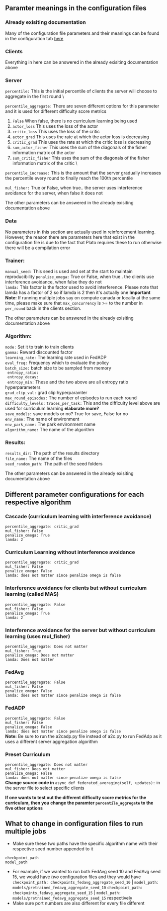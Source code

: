 ## Paramter meanings in the configuration files
### Already exisiting documentation
Many of the configuration file parameters and their meanings can be found in the configuration tab [here](https://platodocs.netlify.app/configuration.html)

### Clients
Everything in here can be answered in the already exisiting documentation above
### Server
```percentile:``` This is the initial percentile of clients the server will choose to aggregate in the first round \

```percentile_aggregate:``` There are seven different options for this parameter and it is used for different difficulty score metrics
1. ```False``` When false, there is no curriculum learning being used
2. ```actor_loss``` This uses the loss of the actor
3. ```critic_loss``` This uses the loss of the critic
4. ```actor_grad``` This uses the rate at which the actor loss is decreasing
5. ```critic_grad``` This uses the rate at which the critic loss is decreasing
6. ```sum_actor_fisher``` This uses the sum of the diagonals of the fisher information matrix of the actor
7. ```sum_critic_fisher``` This uses the sum of the diagonals of the fisher information matrix of the critic \

```percentile_increase:``` This is the amount that the server gradually increases the percentile every round to finally reach the 100th percentile

```mul_fisher:``` True or False, when true.. the server uses interference avoidance for the server, when false it does not

The other parameters can be answered in the already exisiting documentation above 

### Data
No parameters in this section are actually used in reinforcement learning. However, the reason there are parameters here that exist in the configuration file is due to the fact that Plato requires these to run otherwise there will be a compilation error

### Trainer:
```manual_seed:``` This seed is used and set at the start to maintain reproducibility
```penalize_omega:``` True or False, when true.. the clients use interference avoidance, when false they do not \
```lamda:``` This factor is the factor used to avoid interference. Please note that lamda has a factor of 2 so if lamda is 2 then it's actually one
**Important Note:** If running multiple jobs say on compute canada or locally at the same time, please make sure that ```max_concurrency``` is >= to the number in ```per_round``` back in the clients section.

The other parameters can be answered in the already exisiting documentation above 

### Algorithm:
```mode:``` Set it to train to train clients \
```gamma:``` Reward discounted factor \
```learning_rate:``` The learning rate used in FedADP \
```eval_freq:``` Frequency which to evaluate the policy \
```batch_size:``` batch size to be sampled from memory \
``` entropy_ratio:``` \
``` entropy_decay:``` \
``` entropy_min:``` These and the two above are all entropy ratio hyperparameters \
```grad_clip_val:``` grad clip hyperparamter \
```max_round_episodes:``` The number of episodes to run each round
```difficulty_levels:```
```traces_per_task:``` This and the difficulty level above are used for curriculum learning **elaborate more?** \
```save_models:``` save models or no? True for save, False for no \
```env_name:``` The name of environment \
```env_park_name:``` The park environment name \
```algorithm_name:``` The name of the algorithm

### Results:
```results_dir:``` The path of the results directory \
```file_name:``` The name of the files \
```seed_random_path:``` The path of the seed folders

The other parameters can be answered in the already exisiting documentation above

## Different parameter configurations for each respective algorithm

### Cascade (curriculum learning with interference avoidance)
```percentile_aggregate: critic_grad```\
```mul_fisher: False``` \
```penalize_omega: True``` \
```lamda: 2```

### Curriculum Learning without interference avoidance
```percentile_aggregate: critic_grad```\
```mul_fisher: False``` \
```penalize_omega: False``` \
```lamda: does not matter since penalize omega is false```

### Interference avoidance for clients but without curriculum learning (called MAS)
```percentile_aggregate: False```\
```mul_fisher: False``` \
```penalize_omega: True``` \
```lamda: 2```

### Interference avoidance for the server but without curriculum learning (uses mul_fisher)
```percentile_aggregate: Does not matter```\
```mul_fisher: True``` \
```penalize_omega: Does not matter``` \
```lamda: Does not matter```

### FedAvg
```percentile_aggregate: False```\
```mul_fisher: False``` \
```penalize_omega: False``` \
```lamda: does not matter since penalize omega is false```

### FedADP
```percentile_aggregate: False```\
```mul_fisher: False``` \
```penalize_omega: False``` \
```lamda: does not matter since penalize omega is false``` \
**Note:** Be sure to run the a2cadp.py file instead of a2c.py to run FedAdp as it uses a different server aggregation algorithm

### Preset Curriculum
```percentile_aggregate: Does not matter```\
```mul_fisher: Does not matter``` \
```penalize_omega: False``` \
```lamda: does not matter since penalize omega is false``` \
**Change source code in** ```async def federated_averaging(self, updates):``` in the server file to select specific clients

**If one wants to test out the different difficulty score metrics for the curriculum, then you change the paramter ```percentile_aggregate``` to the five other options**



## What to change in configuration files to run multiple jobs

* Make sure these two paths have the specific algorithm name with their respective seed number appended to it

```shell 
checkpoint_path
model_path
```
* For example, if we wanted to run both FedAvg seed 10 and FedAvg seed 15, we would have _two_ configuration files and they would have 
```checkpoint_path: checkpoints_fedavg_aggregate_seed_10``` | ```model_path: models/pretrained_fedavg_aggregate_seed_10```
```checkpoint_path: checkpoints_fedavg_aggregate_seed_15``` | ```model_path: models/pretrained_fedavg_aggregate_seed_15``` respectively
* Make sure port numbers are also different for every file different
